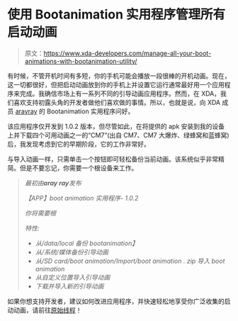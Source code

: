# 使用 Bootanimation 实用程序管理所有启动动画

> 原文：<https://www.xda-developers.com/manage-all-your-boot-animations-with-bootanimation-utility/>

有时候，不管开机时间有多短，你的手机可能会播放一段很棒的开机动画。现在，这一切都很好，但把启动动画放到你的手机上并设置它运行通常最好用一个应用程序来完成。我确信市场上有一系列不同的引导动画应用程序。然而，在 XDA，我们喜欢支持初露头角的开发者做他们喜欢做的事情。所以，也就是说，向 XDA 成员 [arayray](http://forum.xda-developers.com/member.php?u=2446907) 的 Bootanimation 实用程序问好。

该应用程序仅开发到 1.0.2 版本，但尽管如此，在将提供的 apk 安装到我的设备上并下载四个可用动画之一的“CM7”(出自 CM7、CM7 大爆炸、绿蜂窝和蓝蜂窝)后，我发现考虑到它的早期阶段，它的工作非常好。

与导入动画一样，只需单击一个按钮即可轻松备份当前动画。该系统似乎非常精简。但是不要忘记，你需要一个根设备来工作。

> *最初由**aray ray**发布*
> 
> *【APP】boot animation 实用程序- 1.0.2*
> 
> *你将需要根*
> 
> *特性:*
> 
> *   *从/data/local 备份 bootanimation】*
> *   *从/系统/媒体备份引导动画*
> *   *从/SD card/boot animation/Import/boot animation . zip 导入 boot animation*
> *   *从自定义位置导入引导动画*
> *   *下载并导入新的引导动画*

如果你想支持开发者，建议如何改进应用程序，并快速轻松地享受你广泛收集的启动动画，请前往[原始线程](http://forum.xda-developers.com/showthread.php?t=1034679)！